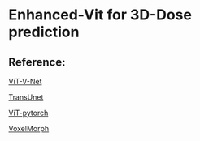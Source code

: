 # Enhanced-Vit for 3D-Dose prediction



## Reference:
<a href="https://github.com/junyuchen245/ViT-V-Net_for_3D_Image_Registration_Pytorch">ViT-V-Net</a>

<a href="https://github.com/Beckschen/TransUNet">TransUnet</a>

<a href="https://github.com/jeonsworld/ViT-pytorch">ViT-pytorch</a>

<a href="https://github.com/voxelmorph/voxelmorph">VoxelMorph</a>
